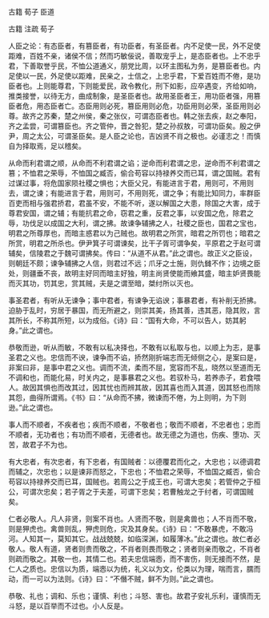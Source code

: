  
 古籍 荀子 臣道 
 
 
 
 
 
 古籍 注疏 
 荀子 
 

人臣之论：有态臣者，有篡臣者，有功臣者，有圣臣者。内不足使一民，外不足使距难，百姓不亲，诸侯不信；然而巧敏佞说，善取宠乎上，是态臣者也。上不忠乎君，下善取誉乎民，不恤公道通义，朋党比周，以环主图私为务，是篡臣者也。内足使以一民，外足使以距难，民亲之，士信之，上忠乎君，下爱百姓而不倦，是功臣者也。上则能尊君，下则能爱民，政令教化，刑下如影，应卒遇变，齐给如响，推类接誉，以待无方，曲成制象，是圣臣者也。故用圣臣者王，用功臣者强，用篡臣者危，用态臣者亡。态臣用则必死，篡臣用则必危，功臣用则必荣，圣臣用则必尊。故齐之苏秦，楚之州侯，秦之张仪，可谓态臣者也。韩之张去疾，赵之奉阳，齐之孟尝，可谓篡臣也。齐之管仲，晋之咎犯，楚之孙叔敖，可谓功臣矣。殷之伊尹，周之太公，可谓圣臣矣。是人臣之论也，吉凶贤不肖之极也。必谨志之！而慎自为择取焉，足以稽矣。

 
从命而利君谓之顺，从命而不利君谓之谄；逆命而利君谓之忠，逆命而不利君谓之篡；不恤君之荣辱，不恤国之臧否，偷合苟容以持禄养交而已耳，谓之国贼。君有过谋过事，将危国家陨社稷之惧也；大臣父兄，有能进言于君，用则可，不用则去，谓之谏；有能进言于君，用则可，不用则死，谓之争；有能比知同力，率群臣百吏而相与强君挢君，君虽不安，不能不听，遂以解国之大患，除国之大害，成于尊君安国，谓之辅；有能抗君之命，窃君之重，反君之事，以安国之危，除君之辱，功伐足以成国之大利，谓之拂。故谏争辅拂之人，社稷之臣也，国君之宝也，明君之所尊厚也，而暗主惑君以为己贼也。故明君之所赏，暗君之所罚也；暗君之所赏，明君之所杀也。伊尹箕子可谓谏矣，比干子胥可谓争矣，平原君之于赵可谓辅矣，信陵君之于魏可谓拂矣。传曰：“从道不从君。”此之谓也。故正义之臣设，则朝廷不颇；谏争辅拂之人信，则君过不远；爪牙之士施，则仇雠不作；边境之臣处，则疆垂不丧，故明主好同而暗主好独，明主尚贤使能而飨其盛，暗主妒贤畏能而灭其功，罚其忠，赏其贼，夫是之谓至暗，桀纣所以灭也。

 
事圣君者，有听从无谏争；事中君者，有谏争无谄谀；事暴君者，有补削无挢拂。迫胁于乱时，穷居于暴国，而无所避之，则崇其美，扬其善，违其恶，隐其败，言其所长，不称其所短，以为成俗。《诗》曰：“国有大命，不可以告人，妨其躬身。”此之谓也。

 
恭敬而逊，听从而敏，不敢有以私决择也，不敢有以私取与也，以顺上为志，是事圣君之义也。忠信而不谀，谏争而不谄，挢然刚折端志而无倾侧之心，是案曰是，非案曰非，是事中君之义也。调而不流，柔而不屈，宽容而不乱，晓然以至道而无不调和也，而能化易，时关内之，是事暴君之义也。若驭朴马，若养赤子，若食喂人。故因其惧也而改其过，因其忧也而辨其故，因其喜也而入其道，因其怒也而除其怨，曲得所谓焉。《书》曰：“从命而不拂，微谏而不倦，为上则明，为下则逊。”此之谓也。

 
事人而不顺者，不疾者也；疾而不顺者，不敬者也；敬而不顺者，不忠者也；忠而不顺者，无功者也；有功而不顺者，无德者也。故无德之为道也，伤疾、堕功、灭苦，故君子不为也。

 
有大忠者，有次忠者，有下忠者，有国贼者：以德覆君而化之，大忠也；以德调君而辅之，次忠也；以是谏非而怒之，下忠也；不恤君之荣辱，不恤国之臧否，偷合苟容以持禄养交而已耳，国贼也。若周公之于成王也，可谓大忠矣；若管仲之于桓公，可谓次忠矣；若子胥之于夫差，可谓下忠矣；若曹触龙之于纣者，可谓国贼矣。

 
仁者必敬人。凡人非贤，则案不肖也。人贤而不敬，则是禽兽也；人不肖而不敬，则是狎虎也。禽兽则乱，狎虎则危，灾及其身矣。《诗》曰：“不敢暴虎，不敢冯河。人知其一，莫知其它。战战兢兢，如临深渊，如履薄冰。”此之谓也。故仁者必敬人。敬人有道，贤者则贵而敬之，不肖者则畏而敬之；贤者则亲而敬之，不肖者则疏而敬之。其敬一也，其情二也。若夫忠信端悫，而不害伤，则无接而不然，是仁人之质也。忠信以为质，端悫以为统，礼义以为文，伦类以为理，喘而言，臑而动，而一可以为法则。《诗》曰：“不僭不贼，鲜不为则。”此之谓也。

 
恭敬、礼也；调和、乐也；谨慎、利也；斗怒、害也。故君子安礼乐利，谨慎而无斗怒，是以百举而不过也。小人反是。

 